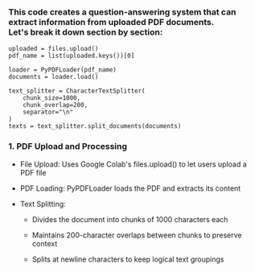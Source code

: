 ### This code creates a question-answering system that can extract information from uploaded PDF documents. <br>Let's break it down section by section:
```
uploaded = files.upload()
pdf_name = list(uploaded.keys())[0]

loader = PyPDFLoader(pdf_name)
documents = loader.load()

text_splitter = CharacterTextSplitter(
    chunk_size=1000,
    chunk_overlap=200,
    separator="\n"
)
texts = text_splitter.split_documents(documents)
```
### 1. PDF Upload and Processing
- File Upload: Uses Google Colab's files.upload() to let users upload a PDF file

- PDF Loading: PyPDFLoader loads the PDF and extracts its content

- Text Splitting:

    * Divides the document into chunks of 1000 characters each

    * Maintains 200-character overlaps between chunks to preserve context

    * Splits at newline characters to keep logical text groupings
